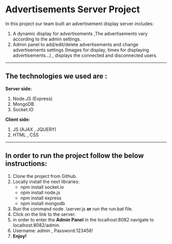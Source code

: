 # Advertisements Server Project

In this project our team built an advertisement display server includes:

1. A dynamic display for advertisements ,The advertisements vary according to the admin settings.
2. Admin panel to add/edit/delete advertisements and change advertisements settings (Images for display, times for displaying advertisements...) , displays the connected and disconnected users.

---

## The technologies we used are :

**Server side:**

1. Node.JS (Express)
2. MongoDB
3. Socket.IO

**Client side:**

1. JS (AJAX , JQUERY)
2. HTML , CSS

---

## In order to run the project follow the below instructions:

1. Clone the project from Github.
2. Locally install the next libraries:
   - npm install socket.io
   - npm install node.js
   - npm install express
   - npm install mongodb
3. Run the command node .\server.js **or** run the run.bat file.
4. Click on the link to the server.
5. in order to enter the **Admin Panel** in the localhost:8082 navigate to localhost:8082/admin.
6. Username: admin , Password:123456!
7. **Enjoy!**
